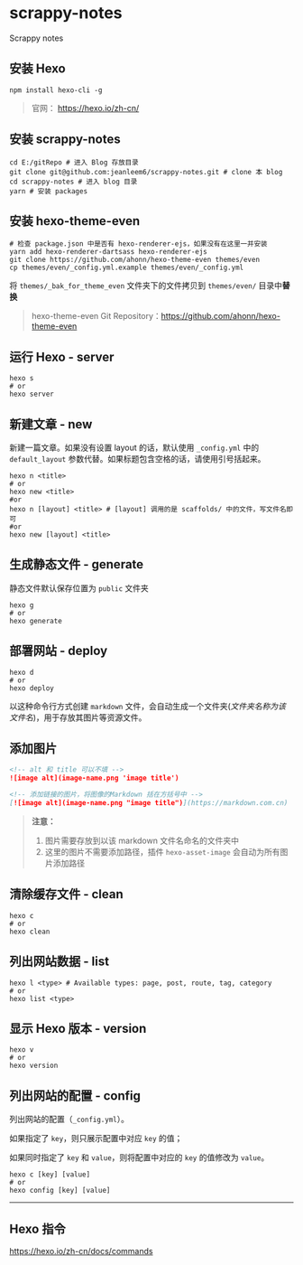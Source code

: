 # scrappy-notes

Scrappy notes

## 安装 Hexo

```shell
npm install hexo-cli -g
```

> 官网： https://hexo.io/zh-cn/

## 安装 scrappy-notes

```shell
cd E:/gitRepo # 进入 Blog 存放目录
git clone git@github.com:jeanleem6/scrappy-notes.git # clone 本 blog
cd scrappy-notes # 进入 blog 目录
yarn # 安装 packages
```

## 安装 hexo-theme-even

```shell
# 检查 package.json 中是否有 hexo-renderer-ejs，如果没有在这里一并安装
yarn add hexo-renderer-dartsass hexo-renderer-ejs
git clone https://github.com/ahonn/hexo-theme-even themes/even
cp themes/even/_config.yml.example themes/even/_config.yml
```

将 `themes/_bak_for_theme_even` 文件夹下的文件拷贝到 `themes/even/` 目录中**替换**

> hexo-theme-even Git Repository：https://github.com/ahonn/hexo-theme-even

## 运行 Hexo - server

```shell
hexo s
# or
hexo server
```

## 新建文章 - new

新建一篇文章。如果没有设置 layout 的话，默认使用 `_config.yml` 中的 `default_layout` 参数代替。如果标题包含空格的话，请使用引号括起来。

```shell
hexo n <title>
# or
hexo new <title>
#or
hexo n [layout] <title> # [layout] 调用的是 scaffolds/ 中的文件，写文件名即可
#or
hexo new [layout] <title>
```

## 生成静态文件 - generate

静态文件默认保存位置为 `public` 文件夹

```shell
hexo g
# or
hexo generate
```

## 部署网站 - deploy

```shell
hexo d
# or
hexo deploy
```

以这种命令行方式创建 `markdown` 文件，会自动生成一个文件夹(*文件夹名称为该文件名*)，用于存放其图片等资源文件。

## 添加图片

```markdown
<!-- alt 和 title 可以不填 -->
![image alt](image-name.png 'image title')

<!-- 添加链接的图片，将图像的Markdown 括在方括号中 -->
[![image alt](image-name.png "image title")](https://markdown.com.cn)
```

> **注意：**
>
> 1. 图片需要存放到以该 markdown 文件名命名的文件夹中
> 2. 这里的图片不需要添加路径，插件 `hexo-asset-image` 会自动为所有图片添加路径

## 清除缓存文件 - clean

```shell
hexo c
# or
hexo clean
```

## 列出网站数据 - list

```shell
hexo l <type> # Available types: page, post, route, tag, category
# or
hexo list <type>
```

## 显示 Hexo 版本 - version

```shell
hexo v
# or
hexo version
```

## 列出网站的配置 - config

列出网站的配置（`_config.yml`）。

如果指定了 `key`，则只展示配置中对应 `key` 的值；

如果同时指定了 `key` 和 `value`，则将配置中对应的 `key` 的值修改为 `value`。

```shell
hexo c [key] [value]
# or
hexo config [key] [value]
```

---

## Hexo 指令

https://hexo.io/zh-cn/docs/commands
